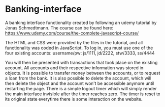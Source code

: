 # Banking-interface
A banking interface functionality created by following an udemy tutorial by Jonas Schmedtmann. The course can be found here: 
https://www.udemy.com/course/the-complete-javascript-course/

The HTML and CSS were provided by the files in the tutorial, and all functionality was coded in JavaScript. To log in, you must use one of the four existing accounts:
username/pw: js/1111, jd/2222, stw/3333, ss/4444

You will then be presented with transactions that took place on the existing account. All accounts and their respective information was stored in objects. It is possible to transfer money between the accounts, or to request a loan from the bank. It is also possible to delete the account, which will then delete the object and the account won't be accessible anymore until restarting the page. There is a simple logout timer which will simply render the main interface invisible after the timer reaches zero. The timer is reset to its original state everytime there is some interaction on the website. 
